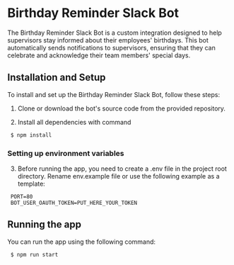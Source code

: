 # Birthday Reminder Slack Bot
The Birthday Reminder Slack Bot is a custom integration designed to help supervisors stay informed about their employees' birthdays. This bot automatically sends notifications to supervisors, ensuring that they can celebrate and acknowledge their team members' special days.

## Installation and Setup

To install and set up the Birthday Reminder Slack Bot, follow these steps:

1. Clone or download the bot's source code from the provided repository.

2. Install all dependencies with command 

```bash
 $ npm install
```
### Setting up environment variables

3. Before running the app, you need to create a .env file in the project root directory. Rename env.example file or use the following example as a template:

```dotenv
 PORT=80
 BOT_USER_OAUTH_TOKEN=PUT_HERE_YOUR_TOKEN
```

## Running the app

You can run the app using the following command:

```bash
 $ npm run start
```